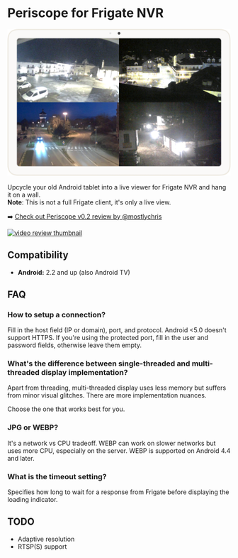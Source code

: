 # Periscope for Frigate NVR

![Matrix view screenshot](screenshots/matrix.png)

Upcycle your old Android tablet into a live viewer for Frigate NVR and hang it on a wall.\
**Note**: This is not a full Frigate client, it's only a live view.

➡️ [Check out Periscope v0.2 review by @mostlychris][yt-review]

[![video review thumbnail](https://img.youtube.com/vi/KiajZnkMgUQ/mqdefault.jpg)][yt-review]

## Compatibility
- **Android:** 2.2 and up (also Android TV)

## FAQ

### How to setup a connection?
Fill in the host field (IP or domain), port, and protocol. Android <5.0 doesn't support HTTPS.
If you're using the protected port, fill in the user and password fields, otherwise leave them empty.

### What's the difference between single-threaded and multi-threaded display implementation?
Apart from threading, multi-threaded display uses less memory but suffers from minor visual glitches. There are more implementation nuances.

Choose the one that works best for you.

### JPG or WEBP?
It's a network vs CPU tradeoff. WEBP can work on slower networks but uses more CPU, especially on the server. WEBP is supported on Android 4.4 and later.

### What is the timeout setting?
Specifies how long to wait for a response from Frigate before displaying the loading indicator.


## TODO
- Adaptive resolution
- RTSP(S) support

[yt-review]: https://www.youtube.com/watch?v=KiajZnkMgUQ "Click to watch the review"
